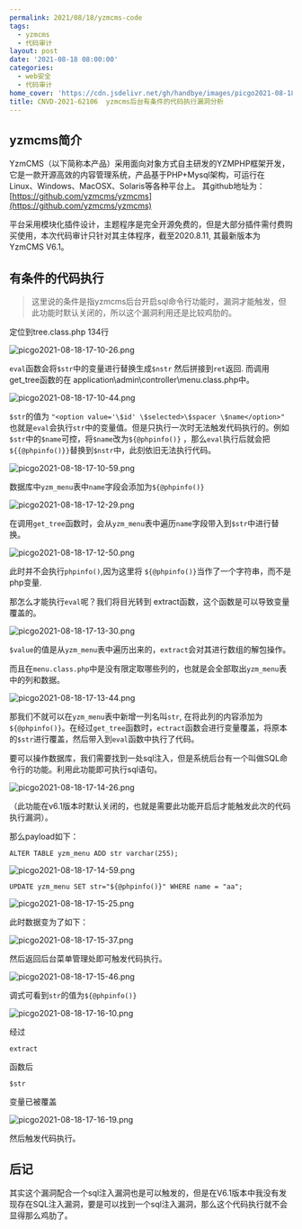 ```yaml
---
permalink: 2021/08/18/yzmcms-code
tags:
  - yzmcms
  - 代码审计
layout: post
date: '2021-08-18 08:00:00'
categories:
  - web安全
  - 代码审计
home_cover: 'https://cdn.jsdelivr.net/gh/handbye/images/picgo2021-08-18-16-59-20.png'
title: CNVD-2021-62106  yzmcms后台有条件的代码执行漏洞分析
---
```


## **yzmcms简介**


YzmCMS（以下简称本产品）采用面向对象方式自主研发的YZMPHP框架开发，它是一款开源高效的内容管理系统，产品基于PHP+Mysql架构，可运行在Linux、Windows、MacOSX、Solaris等各种平台上。
其github地址为：[https://github.com/yzmcms/yzmcms](https://github.com/yzmcms/yzmcms)


平台采用模块化插件设计，主题程序是完全开源免费的，但是大部分插件需付费购买使用，本次代码审计只针对其主体程序，截至2020.8.11, 其最新版本为YzmCMS V6.1。


## **有条件的代码执行**


> 这里说的条件是指yzmcms后台开启sql命令行功能时，漏洞才能触发，但此功能时默认关闭的，所以这个漏洞利用还是比较鸡肋的。


定位到tree.class.php  134行


![picgo2021-08-18-17-10-26.png](../post_images/b546f0266982097fee4802738bf2cafe.png)


`eval`函数会将`$str`中的变量进行替换生成`$nstr` 然后拼接到`ret`返回.
而调用get_tree函数的在 application\admin\controller\menu.class.php中。


![picgo2021-08-18-17-10-44.png](../post_images/b7f2301de137b3cd3d29dcf566b65931.png)


`$str`的值为 `"<option value='\$id' \$selected>\$spacer \$name</option>"`
也就是`eval`会执行`str`中的变量值。但是只执行一次时无法触发代码执行的。例如 `$str`中的`$name`可控，将`$name`改为`${@phpinfo()}` ，那么`eval`执行后就会把`${{@phpinfo()}}`替换到`$nstr`中，此刻依旧无法执行代码。


![picgo2021-08-18-17-10-59.png](../post_images/ba10134f04c170dca37ac1cd9772eb52.png)


数据库中`yzm_menu`表中`name`字段会添加为`${@phpinfo()}`


![picgo2021-08-18-17-12-29.png](../post_images/bdecd8af71be74e426a3446fd844db9d.png)


在调用`get_tree`函数时，会从`yzm_menu`表中遍历`name`字段带入到`$str`中进行替换。


![picgo2021-08-18-17-12-50.png](../post_images/5e3587acc817beea2097bc3408ce8cbf.png)


此时并不会执行`phpinfo()`,因为这里将 `${@phpinfo()}`当作了一个字符串，而不是php变量.


那怎么才能执行`eval`呢？我们将目光转到 extract函数，这个函数是可以导致变量覆盖的。


![picgo2021-08-18-17-13-30.png](../post_images/365b434ad38870f1e8a5da9912891d6c.png)


`$value`的值是从`yzm_menu`表中遍历出来的，`extract`会对其进行数组的解包操作。


而且在`menu.class.php`中是没有限定取哪些列的，也就是会全部取出`yzm_menu`表中的列和数据。


![picgo2021-08-18-17-13-44.png](../post_images/1febc17be196b15ee9f48e743e426d23.png)


那我们不就可以在`yzm_menu`表中新增一列名叫`str`, 在将此列的内容添加为 `${@phpinfo()}`。在经过`get_tree`函数时，`ectract`函数会进行变量覆盖，将原本的`$str`进行覆盖，然后带入到`eval`函数中执行了代码。


要可以操作数据库，我们需要找到一处sql注入，但是系统后台有一个叫做SQL命令行的功能。利用此功能即可执行sql语句。


![picgo2021-08-18-17-14-26.png](../post_images/fb0a905e38d35dada889de7a7e4e5453.png)


（此功能在v6.1版本时默认关闭的，也就是需要此功能开启后才能触发此次的代码执行漏洞）。


那么payload如下：


```text
ALTER TABLE yzm_menu ADD str varchar(255);
```


![picgo2021-08-18-17-14-59.png](../post_images/cccf9f65e07cd01e56a1e74ea993077e.png)


```text
UPDATE yzm_menu SET str="${@phpinfo()}" WHERE name = "aa";
```


![picgo2021-08-18-17-15-25.png](../post_images/03c22dc224f108d11f64bd15f3c0a3f3.png)


此时数据变为了如下：


![picgo2021-08-18-17-15-37.png](../post_images/9558dfdef516511ef08ee15e266e4bee.png)


然后返回后台菜单管理处即可触发代码执行。


![picgo2021-08-18-17-15-46.png](../post_images/ef537628a244e81615583c6731ee5d67.png)


调式可看到`str`的值为`${@phpinfo()}`


![picgo2021-08-18-17-16-10.png](../post_images/b70eaecd4c3a2b6524308b79c09b056d.png)


经过


```text
extract
```


函数后


```text
$str
```


变量已被覆盖


![picgo2021-08-18-17-16-19.png](../post_images/4969dd0ce1f953c8784e74551c8d34e5.png)


然后触发代码执行。


## **后记**


其实这个漏洞配合一个sql注入漏洞也是可以触发的，但是在V6.1版本中我没有发现存在SQL注入漏洞，要是可以找到一个sql注入漏洞，那么这个代码执行就不会显得那么鸡肋了。


